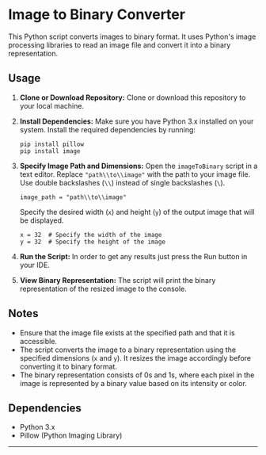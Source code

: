 # Image to Binary Converter

This Python script converts images to binary format. It uses Python's image processing libraries to read an image file and convert it into a binary representation.

## Usage

1. **Clone or Download Repository:**
   Clone or download this repository to your local machine.

2. **Install Dependencies:**
   Make sure you have Python 3.x installed on your system. Install the required dependencies by running:
   ```
   pip install pillow
   pip install image
   ```

3. **Specify Image Path and Dimensions:**
   Open the `imageToBinary` script in a text editor. Replace `"path\\to\\image"` with the path to your image file. Use double backslashes (`\\`) instead of single backslashes (`\`).
   ```
   image_path = "path\\to\\image"
   ```
   Specify the desired width (`x`) and height (`y`) of the output image that will be displayed.
   ```
   x = 32  # Specify the width of the image
   y = 32  # Specify the height of the image
   ```

4. **Run the Script:**
   In order to get any results just press the Run button in your IDE.
   
6. **View Binary Representation:**
   The script will print the binary representation of the resized image to the console.

## Notes

- Ensure that the image file exists at the specified path and that it is accessible.
- The script converts the image to a binary representation using the specified dimensions (`x` and `y`). It resizes the image accordingly before converting it to binary format.
- The binary representation consists of 0s and 1s, where each pixel in the image is represented by a binary value based on its intensity or color.

## Dependencies

- Python 3.x
- Pillow (Python Imaging Library)

---

